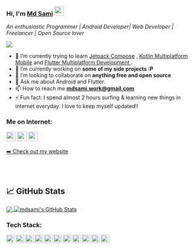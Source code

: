 ### Hi, I'm [Md Sami](https://mdsami.github.io/) <img src="https://media.giphy.com/media/hvRJCLFzcasrR4ia7z/giphy.gif" width="25px">

*An enthusiastic Programmer | Android Developer| Web Developer | Freelancer | Open Source lover*


![](https://komarev.com/ghpvc/?username=mdsami&color=brightgreen&style=flat)

- 🌱 I’m currently trying to learn [Jetpack Compose](https://developer.android.com/jetpack/compose) , [Kotlin Multiplatform Mobile](https://kotlinlang.org/lp/mobile/) and [Flutter Multiplatform Development ](https://flutter.dev//) .
- 🔭 I’m currently working on **some of my side projects :P**
- 👯 I’m looking to collaborate on **anything free and open source**
- 💬 Ask me about Android and Flutter.
- 📫 How to reach me **mdsami.work@gmail.com**
- ⚡ Fun fact: I spend almost 2 hours surfing & learning new things in internet everyday. I love to keep myself updated!!

### Me on Internet:

<p><a href="https://twitter.com/mdsami5"><img src="https://img.shields.io/badge/twitter-%231DA1F2.svg?&style=for-the-badge&logo=twitter&logoColor=white" height=25></a> <a href="https://www.linkedin.com/in/mdsami55/"><img src="https://img.shields.io/badge/linkedin-%230077B5.svg?&style=for-the-badge&logo=linkedin&logoColor=white" height=25></a> <a href="https://www.instagram.com/mdsami5/"><img src="https://img.shields.io/badge/instagram-%23E4405F.svg?&style=for-the-badge&logo=instagram&logoColor=white" height=25></a> 
<p><a href="https://mdsami.me">➡️ Check out my website</a></p>
<br />
<br />

## &#x1f4c8; GitHub Stats

<a href="https://github.com/mdsami/mdsami">
  <img align="center" src="https://github-readme-stats.vercel.app/api/top-langs/?username=mdsami&hide=java,html&title_color=ffffff&text_color=c9cacc&icon_color=2bbc8a&bg_color=1d1f21" />
</a>
<a href="https://github.com/mdsami/mdsami">
  <img align="center" src="https://github-readme-stats.vercel.app/api?username=mdsami&show_icons=true&line_height=27&count_private=true&title_color=ffffff&text_color=c9cacc&icon_color=2bbc8a&bg_color=1d1f21" alt="mdsami's GitHub Stats" />
</a>


### Tech Stack:

<img align="left" alt="mdsami | pub" width="22px" src="https://cdn.jsdelivr.net/npm/simple-icons@v3/icons/android.svg" />
<img align="left" alt="mdsami | pub" width="22px" src="https://cdn.jsdelivr.net/npm/simple-icons@v3/icons/java.svg" />
<img align="left" alt="mdsami | pub" width="22px" src="https://cdn.jsdelivr.net/npm/simple-icons@v3/icons/kotlin.svg" />
<img align="left" alt="mdsami | pub" width="22px" src="https://cdn.jsdelivr.net/npm/simple-icons@v3/icons/gradle.svg" />
<img align="left" alt="mdsami | pub" width="22px" src="https://cdn.jsdelivr.net/npm/simple-icons@v3/icons/flutter.svg" />
<img align="left" alt="mdsami | pub" width="22px" src="https://cdn.jsdelivr.net/npm/simple-icons@v3/icons/dart.svg" />
<img align="left" alt="mdsami | pub" width="22px" src="https://cdn.jsdelivr.net/npm/simple-icons@v3/icons/jekyll.svg" />
<img align="left" alt="mdsami | pub" width="22px" src="https://cdn.jsdelivr.net/npm/simple-icons@v3/icons/hugo.svg" />
<img align="left" alt="mdsami | pub" width="22px" src="https://cdn.jsdelivr.net/npm/simple-icons@v3/icons/git.svg" />
<img align="left" alt="mdsami | pub" width="22px" src="https://cdn.jsdelivr.net/npm/simple-icons@v3/icons/python.svg" />
<img align="left" alt="mdsami | pub" width="22px" src="https://cdn.jsdelivr.net/npm/simple-icons@v3/icons/figma.svg" />
